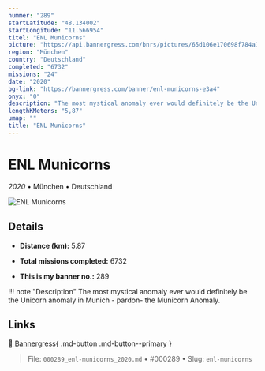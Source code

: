 ```yaml
---
nummer: "289"
startLatitude: "48.134002"
startLongitude: "11.566954"
titel: "ENL Municorns"
picture: "https://api.bannergress.com/bnrs/pictures/65d106e170698f784a1c3315804b405b"
region: "München"
country: "Deutschland"
completed: "6732"
missions: "24"
date: "2020"
bg-link: "https://bannergress.com/banner/enl-municorns-e3a4"
onyx: "0"
description: "The most mystical anomaly ever would definitely be the Unicorn anomaly in Munich - pardon- the Municorn Anomaly."
lengthKMeters: "5,87"
umap: ""
title: "ENL Municorns"
---
```

# ENL Municorns

*2020* • München • Deutschland

![ENL Municorns](https://api.bannergress.com/bnrs/pictures/65d106e170698f784a1c3315804b405b)

## Details
- **Distance (km):** 5.87

- **Total missions completed:** 6732
- **This is my banner no.:** 289


!!! note "Description"
    The most mystical anomaly ever would definitely be the Unicorn anomaly in Munich - pardon- the Municorn Anomaly.



## Links
[🔗 Bannergress](https://bannergress.com/banner/enl-municorns-e3a4){ .md-button .md-button--primary }



> File: `000289_enl-municorns_2020.md` • #000289 • Slug: `enl-municorns`
